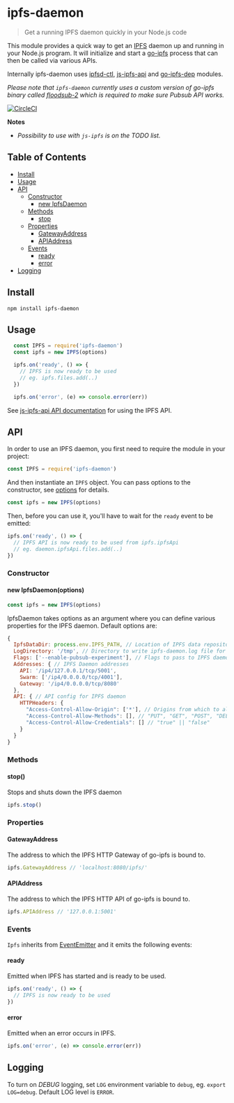 # ipfs-daemon

> Get a running IPFS daemon quickly in your Node.js code

This module provides a quick way to get an [IPFS](https://ipfs.io) daemon up and running in your Node.js program. It will initialize and start a [go-ipfs](https://github.com/ipfs/go-ipfs) process that can then be called via various APIs. 

Internally ipfs-daemon uses [ipfsd-ctl](https://github.com/ipfs/js-ipfsd-ctl), [js-ipfs-api](https://github.com/ipfs/js-ipfs-api) and [go-ipfs-dep](https://github.com/haadcode/go-ipfs-dep) modules.

*Please note that `ipfs-daemon` currently uses a custom version of go-ipfs binary called [floodsub-2](https://dist.ipfs.io/go-ipfs/floodsub-2) which is required to make sure Pubsub API works.*

[![CircleCI](https://circleci.com/gh/haadcode/ipfs-daemon.svg?style=shield)](https://circleci.com/gh/haadcode/ipfs-daemon)

**Notes** 
- *Possibility to use with `js-ipfs` is on the TODO list.*

## Table of Contents

- [Install](#install)
- [Usage](#usage)
- [API](#api)
  - [Constructor](#constructor)
    - [new IpfsDaemon](#new-ipfsdaemonoptions)
  - [Methods](#methods)
    - [stop](#stop)
  - [Properties](#properties)
    - [GatewayAddress](#gatewayaddress)
    - [APIAddress](#apiaddress)
  - [Events](#events)
    - [ready](#ready)
    - [error](#error)
- [Logging](#logging)

## Install
```
npm install ipfs-daemon
```

## Usage

```javascript
  const IPFS = require('ipfs-daemon')
  const ipfs = new IPFS(options)

  ipfs.on('ready', () => {
    // IPFS is now ready to be used
    // eg. ipfs.files.add(..)
  })

  ipfs.on('error', (e) => console.error(err))
```

See [js-ipfs-api API documentation](https://github.com/ipfs/js-ipfs-api#api) for using the IPFS API.

## API

In order to use an IPFS daemon, you first need to require the module in your project:

```javascript
const IPFS = require('ipfs-daemon')
```

And then instantiate an `IPFS` object. You can pass options to the constructor, see [options](#options) for details.

```javascript
const ipfs = new IPFS(options)
```

Then, before you can use it, you'll have to wait for the `ready` event to be emitted:

```javascript
ipfs.on('ready', () => {
  // IPFS API is now ready to be used from ipfs.ipfsApi
  // eg. daemon.ipfsApi.files.add(..)
})
```

### Constructor

#### new IpfsDaemon(options)

```javascript
const ipfs = new IPFS(options)
```

IpfsDaemon takes options as an argument where you can define various properties for the IPFS daemon. Default options are:

```javascript
{
  IpfsDataDir: process.env.IPFS_PATH, // Location of IPFS data repository
  LogDirectory: '/tmp', // Directory to write ipfs-daemon.log file for ipfs-daemon
  Flags: ['--enable-pubsub-experiment'], // Flags to pass to IPFS daemon
  Addresses: { // IPFS Daemon addresses
    API: '/ip4/127.0.0.1/tcp/5001',
    Swarm: ['/ip4/0.0.0.0/tcp/4001'],
    Gateway: '/ip4/0.0.0.0/tcp/8080'
  },
  API: { // API config for IPFS daemon
    HTTPHeaders: {
      "Access-Control-Allow-Origin": ['*'], // Origins from which to allow http requests
      "Access-Control-Allow-Methods": [], // "PUT", "GET", "POST", "DELETE", etc.
      "Access-Control-Allow-Credentials": [] // "true" || "false"
    } 
  }
}
```

### Methods

#### stop()

Stops and shuts down the IPFS daemon

```javascript
ipfs.stop()
```

### Properties

#### GatewayAddress

The address to which the IPFS HTTP Gateway of go-ipfs is bound to.

```javascript
ipfs.GatewayAddress // 'localhost:8080/ipfs/'
```

#### APIAddress

The address to which the IPFS HTTP API of go-ipfs is bound to.

```javascript
ipfs.APIAddress // '127.0.0.1:5001'
```

### Events

`Ipfs` inherits from [EventEmitter](https://nodejs.org/api/events.html#events_class_eventemitter) and it emits the following events:

#### ready

Emitted when IPFS has started and is ready to be used.

```javascript
ipfs.on('ready', () => {
  // IPFS is now ready to be used
})
```

#### error

Emitted when an error occurs in IPFS.

```javascript
ipfs.on('error', (e) => console.error(err))
```

## Logging

To turn on *DEBUG* logging, set `LOG` environment variable to `debug`, eg. `export LOG=debug`. Default LOG level is `ERROR`.

